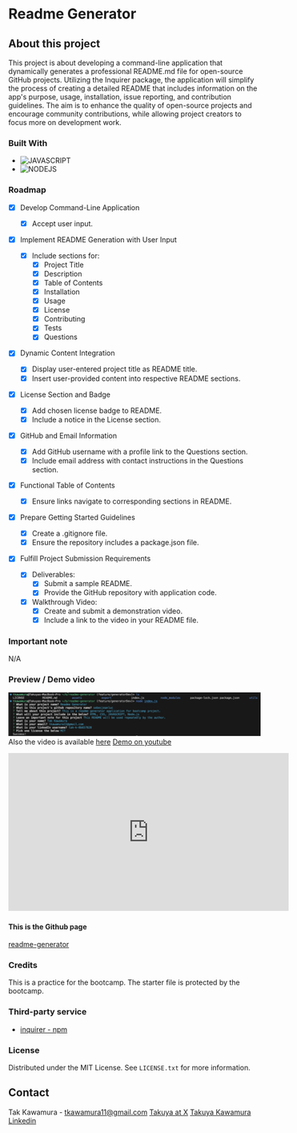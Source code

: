# Readme Generator

## About this project

This project is about developing a command-line application that dynamically generates a professional README.md file for open-source GitHub projects. Utilizing the Inquirer package, the application will simplify the process of creating a detailed README that includes information on the app's purpose, usage, installation, issue reporting, and contribution guidelines. The aim is to enhance the quality of open-source projects and encourage community contributions, while allowing project creators to focus more on development work.

### Built With

- ![JAVASCRIPT]
- ![NODEJS]

### Roadmap

- [x] Develop Command-Line Application

  - [x] Accept user input.

- [x] Implement README Generation with User Input

  - [x] Include sections for:
    - [x] Project Title
    - [x] Description
    - [x] Table of Contents
    - [x] Installation
    - [x] Usage
    - [x] License
    - [x] Contributing
    - [x] Tests
    - [x] Questions

- [x] Dynamic Content Integration

  - [x] Display user-entered project title as README title.
  - [x] Insert user-provided content into respective README sections.

- [x] License Section and Badge

  - [x] Add chosen license badge to README.
  - [x] Include a notice in the License section.

- [x] GitHub and Email Information

  - [x] Add GitHub username with a profile link to the Questions section.
  - [x] Include email address with contact instructions in the Questions section.

- [x] Functional Table of Contents

  - [x] Ensure links navigate to corresponding sections in README.

- [x] Prepare Getting Started Guidelines

  - [x] Create a .gitignore file.
  - [x] Ensure the repository includes a package.json file.

- [x] Fulfill Project Submission Requirements
  - [x] Deliverables:
    - [x] Submit a sample README.
    - [x] Provide the GitHub repository with application code.
  - [x] Walkthrough Video:
    - [x] Create and submit a demonstration video.
    - [x] Include a link to the video in your README file.

### Important note

N/A

### Preview / Demo video

![Preview](./assets/images/demo.png)
Also the video is available [here](https://drive.google.com/drive/u/0/folders/186fex8fNqKzf1FexZepadjOEu9Sk73qW)
[Demo on youtube](https://www.youtube.com/watch?v=PueJbUTm77Y)

<iframe width="560" height="315" src="https://www.youtube.com/embed/PueJbUTm77Y?si=AohkH0b9L2K2JQ7w" title="YouTube video player" frameborder="0" allow="accelerometer; autoplay; clipboard-write; encrypted-media; gyroscope; picture-in-picture; web-share" allowfullscreen></iframe>

#### This is the Github page

[readme-generator](https://sebecjeanluc.github.io/readme-generator/)

### Credits

This is a practice for the bootcamp. The starter file is protected by the bootcamp.

### Third-party service

- [inquirer - npm](https://www.npmjs.com/package/inquirer)

### License

Distributed under the MIT License. See `LICENSE.txt` for more information.

## Contact

Tak Kawamura - tkawamura11@gmail.com
[Takuya at X](https://x.com/_takuyakawamura)
[Takuya Kawamura Linkedin](https://www.linkedin.com/in/tak-k-8b657828/)

<!-- MARKDOWN LINKS & IMAGES -->
<!-- https://www.markdownguide.org/basic-syntax/#reference-style-links -->

[HTML]: https://img.shields.io/badge/HTML-orange
[CSS]: https://img.shields.io/badge/CSS-blue
[BOOTSTRAP]: https://img.shields.io/badge/BOOTSTRAP-lightblue
[JAVASCRIPT]: https://img.shields.io/badge/Javascript-yellow
[JQUERY]: https://img.shields.io/badge/JQUERY-lightblue
[DAYJS]: https://img.shields.io/badge/DAYJS-orange
[WEBAPI]: https://img.shields.io/badge/WEBAPI-orange
[NODEJS]: https://img.shields.io/badge/NODEJS-green
